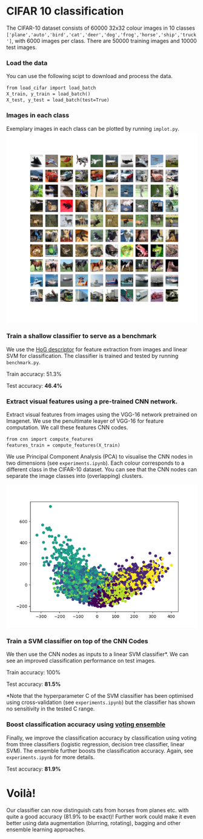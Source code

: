 # CIFAR 10 classification

The CIFAR-10 dataset consists of 60000 32x32 colour images in 10 classes `['plane','auto','bird','cat','deer','dog','frog','horse','ship','truck']`, with 6000 images per class.
There are 50000 training images and 10000 test images. 

### Load the data

You can use the following scipt to download and process the data.

```
from load_cifar import load_batch
X_train, y_train = load_batch()
X_test, y_test = load_batch(test=True)
```

### Images in each class

Exemplary images in each class can be plotted by running `implot.py`.
<img src="https://github.com/kirakowalska/image-classifier-cifar10/blob/master/cifar10.png" width="600">

### Train a shallow classifier to serve as a benchmark

We use the [HoG descriptor](http://scikit-image.org/docs/dev/auto_examples/features_detection/plot_hog.html) for feature extraction from images and linear SVM for classification. The classifier is trained and tested by running `benchmark.py`.

Train accuracy: 51.3%

Test accuracy: **46.4%**

### Extract visual features using a pre-trained CNN network.

Extract visual features from images using the VGG-16 network pretrained on Imagenet. We use the penultimate leayer of VGG-16 for feature computation. We call these features CNN codes.

```
from cnn import compute_features
features_train = compute_features(X_train)
```
We use Principal Component Analysis (PCA) to visualise the CNN nodes in two dimensions (see `experiments.ipynb`). Each colour corresponds to a different class in the CIFAR-10 dataset. You can see that the CNN nodes can separate the image classes into (overlapping) clusters.

<img src="https://github.com/kirakowalska/image-classifier-cifar10/blob/master/cifar10_pca.png" width="600">

### Train a SVM classifier on top of the CNN Codes

We then use the CNN nodes as inputs to a linear SVM classifier*. We can see an improved classification performance on test images.

Train accuracy: 100%

Test accuracy: **81.5%**

*Note that the hyperparameter C of the SVM classifier has been optimised using cross-validation (see `experiments.ipynb`) but the classifier has shown no sensitivity in the tested C range.

### Boost classification accuracy using [voting ensemble](https://machinelearningmastery.com/ensemble-machine-learning-algorithms-python-scikit-learn/)

Finally, we improve the classification accuracy by classification using voting from three classifiers (logistic regression, decision tree classifier, linear SVM). The ensemble further boosts the classification accuracy. Again, see `experiments.ipynb` for more details.

Test accuracy: **81.9%**

# Voilà! 

Our classifier can now distinguish cats from horses from planes etc. with quite a good accuracy (81.9% to be exact)! Further work could make it even better using data augmentation (blurring, rotating), bagging and other ensemble learning approaches.
